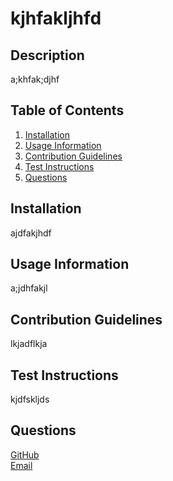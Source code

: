# kjhfakljhfd

## Description

a;khfak;djhf

## Table of Contents

1. [Installation](#installation)
2. [Usage Information](#usage)
3. [Contribution Guidelines](#contribution)
4. [Test Instructions](#test)
5. [Questions](#questions)

## Installation <a name="installation"></a>

ajdfakjhdf

## Usage Information <a name="usage"></a>

a;jdhfakjl

## Contribution Guidelines <a name="contribution"></a>

lkjadflkja

## Test Instructions <a name="test"></a>

kjdfskljds

## Questions <a name="questions"></a>

[GitHub](https://github.com/3roses)<br>
[Email](mailto:cleslie25@gmail.com)

